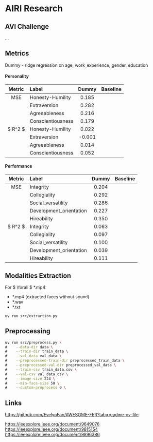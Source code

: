 # AIRI Research

## AVI Challenge

...

## Metrics

Dummy - ridge regression on age, work_experience, gender, education

<!-- Baseline - -->

#### Personality

| Metric  | Label             | Dummy  | Baseline |
| :-----: | :---------------- | :----: | :------: |
|   MSE   | Honesty-Humility  | 0.185  |          |
|         | Extraversion      | 0.282  |          |
|         | Agreeableness     | 0.216  |          |
|         | Conscientiousness | 0.179  |          |
| $ R^2 $ | Honesty-Humility  | 0.022  |          |
|         | Extraversion      | -0.001 |          |
|         | Agreeableness     | 0.014  |          |
|         | Conscientiousness | 0.052  |          |

#### Performance

| Metric  | Label                   | Dummy | Baseline |
| :-----: | :---------------------- | :---: | :------: |
|   MSE   | Integrity               | 0.204 |          |
|         | Collegiality            | 0.292 |          |
|         | Social_versatility      | 0.286 |          |
|         | Development_orientation | 0.227 |          |
|         | Hireability             | 0.350 |          |
| $ R^2 $ | Integrity               | 0.063 |          |
|         | Collegiality            | 0.097 |          |
|         | Social_versatility      | 0.100 |          |
|         | Development_orientation | 0.039 |          |
|         | Hireability             | 0.111 |          |

## Modalities Extraction

For $ \forall $ \*.mp4:

- \*.mp4 (extracted faces without sound)
- \*.wav
- \*.txt

```bash
uv run src/extraction.py
```

## Preprocessing

```bash
uv run src/preprocess.py \
#    --data-dir data \
#    --train-dir train_data \
#    --val_data val_data \
#    --preprocessed-train-dir preprocessed_train_data \
#    --preprocessed-val-dir preprocessed_val_data \
#    --train-csv train_data.csv \
#    --val-csv val_data.csv \
#    --image-size 224 \
#    --min-face-size 50 \
#    --custom-preprocess 0 \
```

## Links

https://github.com/EvelynFan/AWESOME-FER?tab=readme-ov-file

https://ieeexplore.ieee.org/document/9649076
https://ieeexplore.ieee.org/document/9815154
https://ieeexplore.ieee.org/document/9896386
